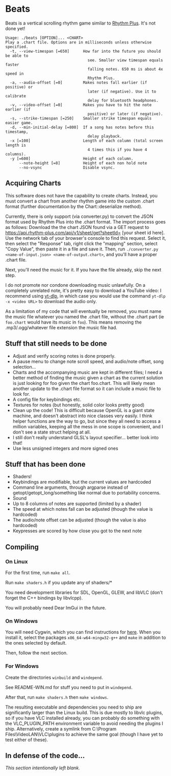 # Beats
Beats is a vertical scrolling rhythm game similar to [Rhythm Plus](https://github.com/henryzt/Rhythm-Plus-Music-Game). It's not done yet!
```
Usage: ./beats [OPTION]... <CHART>
Play a .chart file. Options are in milliseconds unless otherwise specified.
  -t, --view-timespan [=650]      How far into the future you should be able to
                                    see. Smaller view timespan equals faster
                                    falling notes. 650 ms is about 4x speed in
                                    Rhythm Plus.
  -a, --audio-offset [=0]         Makes notes fall earlier (if positive) or
                                    later (if negative). Use it to calibrate
                                    delay for bluetooth headphones.
  -v, --video-offset [=0]         Makes you have to hit the note earlier (if
                                    positive) or later (if negative).
  -s, --strike-timespan [=250]    Smaller strike timespan equals easier game.
  -d, --min-initial-delay [=800]  If a song has notes before this timestamp,
                                    delay playback.
  -x [=100]                       Length of each column (total screen length is
                                    4 times this if you have 4 columns).
  -y [=600]                       Height of each column.
      --note-height [=8]          Height of each non hold note
      --no-vsync                  Disable vsync.
```
## Acquiring Charts
This software does not have the capability to create charts. Instead, you must convert a chart from another rhythm game into the custom .chart format (further documentation by the Chart::deserialize method).

Currently, there is only support (via converter.py) to convert the JSON format used by Rhythm Plus into the .chart format. The import process goes as follows: Download the the chart JSON found via a GET request to https://api.rhythm-plus.com/api/v1/sheet/get?sheetId= [your sheet id here]. Use the network tab of your browser's console to find this request. Select it, then select the "Response" tab, right click the "mapping" section, select "Copy Value", then paste it in a file and save it. Then, run `./converter.py <name-of-input.json> <name-of-output.chart>`, and you'll have a proper .chart file.

Next, you'll need the music for it. If you have the file already, skip the next step.

I do not promote nor condone downloading music unlawfully. On a completely unrelated note, it's pretty easy to download a YouTube video: I recommend using [yt-dlp](https://github.com/yt-dlp/yt-dlp), in which case you would use the command `yt-dlp -x <video URL>` to download the audio only.

As a limitation of my code that will eventually be removed, you must name the music file whatever you named the .chart file, without the .chart part (ie `foo.chart` would have its music in `foo`). This means removing the .mp3/.ogg/whatever file extension the music file had.
## Stuff that still needs to be done
* Adjust and verify scoring notes is done properly.
* A pause menu to change note scroll speed, and audio/note offset, song selection...
* Charts and the accompanying music are kept in different files; I need a better method of finding the music given a chart as the current solution is just looking for foo given the chart foo.chart. This will likely mean another update to the .chart file format so it can include a music file to look for.
* A config file for keybindings etc.
* Textures for notes (but honestly, solid color looks pretty good)
* Clean up the code! This is difficult because OpenGL is a giant state machine, and doesn't abstract into nice classes very easily. I think helper functions are the way to go, but since they all need to access a million variables, keeping all the mess in one scope is convenient, and I don't see a state struct helping at all.
* I still don't really understand GLSL's layout specifier... better look into that!
* Use less unsigned integers and more signed ones
## Stuff that has been done
* Shaders!
* Keybindings are modifiable, but the current values are hardcoded
* Command line arguments, through argparse instead of getopt/getopt\_long/something like normal due to portability concerns.
* Sound
* Up to 8 columns of notes are supported (limited by a shader)
* The speed at which notes fall can be adjusted (though the value is hardcoded)
* The audio/note offset can be adjusted (though the value is also hardcoded)
* Keypresses are scored by how close you got to the next note
## Compiling
### On Linux
For the first time, run `make all`.

Run `make shaders.h` if you update any of shaders/*

You need development libraries for SDL, OpenGL, GLEW, and libVLC (don't forget the C++ bindings by libvlcpp).

You will probably need Dear ImGui in the future.
### On Windows
You will need Cygwin, which you can find instructions for [here](https://cygwin.com/install.html). When you install it, select the packages `x86_64-w64-mingw32-g++` and `make` in addition to the ones selected by default.

Then, follow the next section.
### For Windows
Create the directories `winbuild` and `windepend`.

See README-WIN.md for stuff you need to put in `windepend`.

After that, run `make shaders.h` then `make windows`.

The resulting executable and dependencies you need to ship are significantly larger than the Linux build. This is due mostly to libvlc plugins, so if you have VLC installed already, you can probably do something with the VLC\_PLUGIN\_PATH environment variable to avoid needing the plugins I ship. Alternatively, create a symlink from C:\\Program Files\\VideoLAN\\VLC\\plugins to achieve the same goal (though I have yet to test either of these).
## In defense of the code...
*This section intentionally left blank.*
